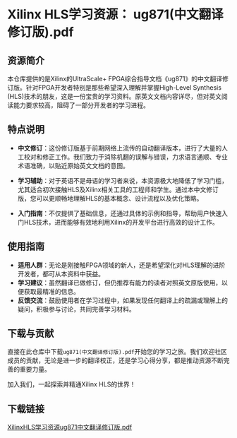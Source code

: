 # Xilinx HLS学习资源： ug871(中文翻译修订版).pdf

## 资源简介

本仓库提供的是Xilinx的UltraScale+ FPGA综合指导文档《ug871》的中文翻译修订版。针对FPGA开发者特别是那些希望深入理解并掌握High-Level Synthesis (HLS)技术的朋友，这是一份宝贵的学习资料。原英文文档内容详尽，但对英文阅读能力要求较高，阻碍了一部分开发者的学习进程。

## 特点说明

- **中文修订**：这份修订版基于前期网络上流传的自动翻译版本，进行了大量的人工校对和修正工作。我们致力于消除机翻的误解与错误，力求语言通顺、专业术语准确，以贴近原始英文文档的意图。
  
- **学习辅助**：对于英语不是母语的学习者来说，本资源极大地降低了学习门槛，尤其适合初次接触HLS及Xilinx相关工具的工程师和学生。通过本中文修订版，您可以更顺畅地理解HLS的基本概念、设计流程以及优化策略。

- **入门指南**：不仅提供了基础信息，还通过具体的示例和指导，帮助用户快速入门HLS技术，进而能够有效地利用Xilinx的开发平台进行高效的设计工作。

## 使用指南

- **适用人群**：无论是刚接触FPGA领域的新人，还是希望深化对HLS理解的进阶开发者，都可从本资料中获益。
- **学习建议**：虽然翻译已做修订，但仍推荐有能力的读者对照英文原版使用，以便获取最精准的信息。
- **反馈交流**：鼓励使用者在学习过程中，如果发现任何翻译上的疏漏或理解上的疑问，积极参与讨论，共同完善学习材料。

## 下载与贡献

直接在此仓库中下载`ug871(中文翻译修订版).pdf`开始您的学习之旅。我们欢迎社区成员的贡献，无论是进一步的翻译校正，还是学习心得分享，都是推动资源不断完善的重要力量。

加入我们，一起探索并精通Xilinx HLS的世界！

## 下载链接

[XilinxHLS学习资源ug871中文翻译修订版.pdf](https://pan.quark.cn/s/ee9351067351)